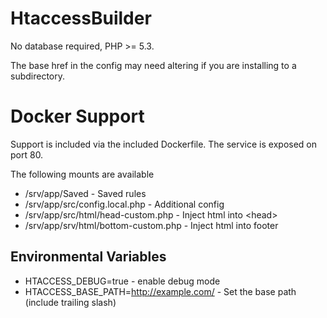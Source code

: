HtaccessBuilder
===============
No database required, PHP >= 5.3.

The base href in the config may need altering if you are installing to a subdirectory.

Docker Support
===============

Support is included via the included Dockerfile. The service is exposed on port 80.

The following mounts are available

- /srv/app/Saved - Saved rules
- /srv/app/src/config.local.php - Additional config
- /srv/app/src/html/head-custom.php - Inject html into &lt;head&gt;
- /srv/app/srv/html/bottom-custom.php - Inject html into footer

Environmental Variables
-----------------------

- HTACCESS_DEBUG=true - enable debug mode
- HTACCESS_BASE_PATH=http://example.com/ - Set the base path (include trailing slash)